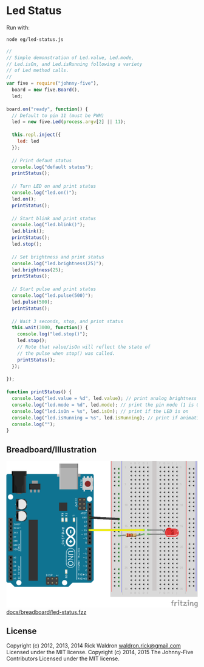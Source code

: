 # Led Status

Run with:
```bash
node eg/led-status.js
```


```javascript
//
// Simple demonstration of Led.value, Led.mode,
// Led.isOn, and Led.isRunning following a variety
// of Led method calls.
//
var five = require("johnny-five"),
  board = new five.Board(),
  led;

board.on("ready", function() {
  // Default to pin 11 (must be PWM)
  led = new five.Led(process.argv[2] || 11);

  this.repl.inject({
    led: led
  });

  // Print defaut status
  console.log("default status");
  printStatus();

  // Turn LED on and print status
  console.log("led.on()");
  led.on();
  printStatus();

  // Start blink and print status
  console.log("led.blink()");
  led.blink();
  printStatus();
  led.stop();

  // Set brightness and print status
  console.log("led.brightness(25)");
  led.brightness(25);
  printStatus();

  // Start pulse and print status
  console.log("led.pulse(500)");
  led.pulse(500);
  printStatus();

  // Wait 3 seconds, stop, and print status
  this.wait(3000, function() {
    console.log("led.stop()");
    led.stop();
    // Note that value/isOn will reflect the state of
    // the pulse when stop() was called.
    printStatus();
  });

});

function printStatus() {
  console.log("led.value = %d", led.value); // print analog brightness of LED
  console.log("led.mode = %d", led.mode); // print the pin mode (1 is OUTPUT, 3 is PWM)
  console.log("led.isOn = %s", led.isOn); // print if the LED is on
  console.log("led.isRunning = %s", led.isRunning); // print if animation currently running
  console.log("");
}

```


## Breadboard/Illustration


![docs/breadboard/led-status.png](breadboard/led-status.png)
[docs/breadboard/led-status.fzz](breadboard/led-status.fzz)





## License
Copyright (c) 2012, 2013, 2014 Rick Waldron <waldron.rick@gmail.com>
Licensed under the MIT license.
Copyright (c) 2014, 2015 The Johnny-Five Contributors
Licensed under the MIT license.
